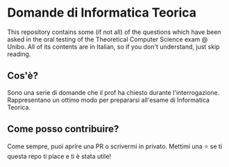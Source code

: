 # Domande di Informatica Teorica

This repository contains some (if not all) of the questions which have been asked in the oral testing of the Theoretical Computer Science exam @ Unibo. 
All of its contents are in Italian, so if you don't understand, just skip reading.

## Cos'è?
Sono una serie di domande che il prof ha chiesto durante l'interrogazione. Rappresentano un ottimo modo per prepararsi all'esame di Informatica Teorica. 

## Come posso contribuire?
Come sempre, puoi aprire una PR o scrivermi in privato. Mettimi una ⭐ se ti questa repo ti piace e ti è stata utile!
